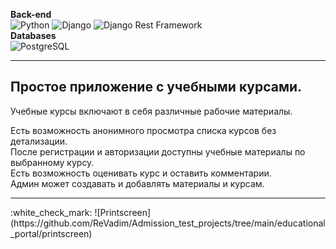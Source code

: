 **Back-end**    
![Python](https://img.shields.io/badge/-Python-black?style=flat-square&logo=Python)
![Django](https://img.shields.io/badge/-Django-0aad48?style=flat-square&logo=Django)
![Django Rest Framework](https://img.shields.io/badge/DRF-red?style=flat-square&logo=Django)    
**Databases**    
![PostgreSQL](https://img.shields.io/badge/-PostgreSQL-ffde57?style=flat-square&logo=PostgreSQL)
<hr>    

## Простое приложение с учебными курсами.    

Учебные курсы включают в себя различные рабочие материалы.

Есть возможность анонимного просмотра списка курсов без детализации.    
После регистрации и авторизации доступны учебные материалы по выбранному курсу.    
Есть возможность оценивать курс и оставить комментарии.    
Админ может создавать и добавлять материалы и курсам.    
<hr>    
:white_check_mark: ![Printscreen](https://github.com/ReVadim/Admission_test_projects/tree/main/educational_portal/printscreen)    
